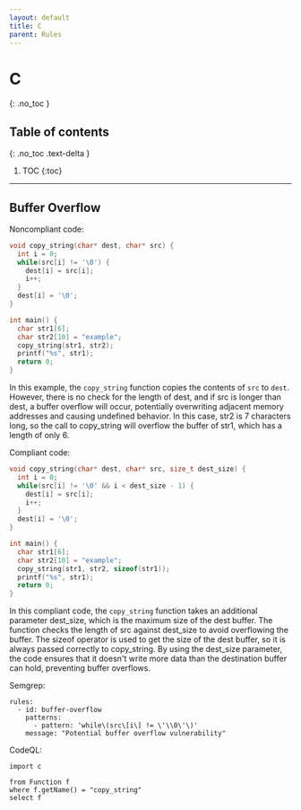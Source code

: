 ```yaml
---
layout: default
title: C
parent: Rules
---
```


# C
{: .no_toc }


## Table of contents
{: .no_toc .text-delta }

1. TOC
{:toc}

---




## Buffer Overflow

<span class="d-inline-block p-2 mr-1 v-align-middle bg-red-000"></span>Noncompliant code:


```c
void copy_string(char* dest, char* src) {
  int i = 0;
  while(src[i] != '\0') {
    dest[i] = src[i];
    i++;
  }
  dest[i] = '\0';
}

int main() {
  char str1[6];
  char str2[10] = "example";
  copy_string(str1, str2);
  printf("%s", str1);
  return 0;
}
```

In this example, the `copy_string` function copies the contents of `src` to `dest`. However, there is no check for the length of dest, and if src is longer than dest, a buffer overflow will occur, potentially overwriting adjacent memory addresses and causing undefined behavior. In this case, str2 is 7 characters long, so the call to copy_string will overflow the buffer of str1, which has a length of only 6.




<span class="d-inline-block p-2 mr-1 v-align-middle bg-green-000"></span>Compliant code:


```c
void copy_string(char* dest, char* src, size_t dest_size) {
  int i = 0;
  while(src[i] != '\0' && i < dest_size - 1) {
    dest[i] = src[i];
    i++;
  }
  dest[i] = '\0';
}

int main() {
  char str1[6];
  char str2[10] = "example";
  copy_string(str1, str2, sizeof(str1));
  printf("%s", str1);
  return 0;
}
```


In this compliant code, the `copy_string` function takes an additional parameter dest_size, which is the maximum size of the dest buffer. The function checks the length of src against dest_size to avoid overflowing the buffer. The sizeof operator is used to get the size of the dest buffer, so it is always passed correctly to copy_string. By using the dest_size parameter, the code ensures that it doesn't write more data than the destination buffer can hold, preventing buffer overflows.




Semgrep:


```
rules:
  - id: buffer-overflow
    patterns:
      - pattern: 'while\(src\[i\] != \'\\0\'\)'
    message: "Potential buffer overflow vulnerability"
```

CodeQL:



```
import c

from Function f
where f.getName() = "copy_string"
select f
```







